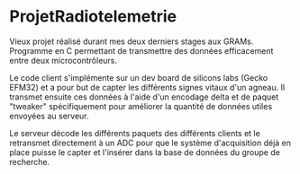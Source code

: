 # ProjetRadiotelemetrie

Vieux projet réalisé durant mes deux derniers stages aux GRAMs. Programme en C permettant de transmettre des données efficacement entre deux microcontrôleurs.

Le code client s'implémente sur un dev board de silicons labs (Gecko EFM32) et a pour but de capter les différents signes vitaux d'un agneau. Il transmet ensuite ces données à l'aide d'un encodage delta et de paquet "tweaker" spécifiquement pour améliorer la quantité de données utiles envoyées au serveur. 

Le serveur décode les différents paquets des différents clients et le retransmet directement à un ADC pour que le système d'acquisition déjà en place puisse le capter et l'insérer dans la base de données du groupe de recherche.

